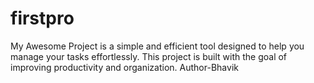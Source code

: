# firstpro
My Awesome Project is a simple and efficient tool designed to help you manage your tasks effortlessly. This project is built with the goal of improving productivity and organization.
Author-Bhavik

